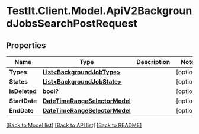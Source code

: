 # TestIt.Client.Model.ApiV2BackgroundJobsSearchPostRequest

## Properties

Name | Type | Description | Notes
------------ | ------------- | ------------- | -------------
**Types** | [**List&lt;BackgroundJobType&gt;**](BackgroundJobType.md) |  | [optional] 
**States** | [**List&lt;BackgroundJobState&gt;**](BackgroundJobState.md) |  | [optional] 
**IsDeleted** | **bool?** |  | [optional] 
**StartDate** | [**DateTimeRangeSelectorModel**](DateTimeRangeSelectorModel.md) |  | [optional] 
**EndDate** | [**DateTimeRangeSelectorModel**](DateTimeRangeSelectorModel.md) |  | [optional] 

[[Back to Model list]](../README.md#documentation-for-models) [[Back to API list]](../README.md#documentation-for-api-endpoints) [[Back to README]](../README.md)

